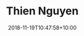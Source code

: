 ---
title: "Thien Nguyen"
date: 2018-11-19T10:47:58+10:00
# image: "images/team/peter-van-eijk-711986-unsplash.jpg"
# jobtitle: "Director"
# linkedinurl: "https://www.linkedin.com/"
promoted: true
weight: 1
---